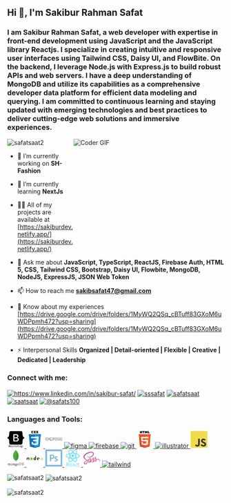 <h2 >Hi 👋, I'm Sakibur Rahman Safat</h2>
<h3 >I am Sakibur Rahman Safat, a web developer with expertise in front-end development using JavaScript and the JavaScript library Reactjs. I specialize in creating intuitive and responsive user interfaces using Tailwind CSS, Daisy UI, and FlowBite. On the backend, I leverage Node.js with Express.js to build robust APIs and web servers. I have a deep understanding of MongoDB and utilize its capabilities as a comprehensive developer data platform for efficient data modeling and querying. I am committed to continuous learning and staying updated with emerging technologies and best practices to deliver cutting-edge web solutions and immersive experiences.</h3>

<img alt="Coder GIF" height=250 width=350 align="right" src="https://raw.githubusercontent.com/TheDudeThatCode/TheDudeThatCode/master/Assets/Developer.gif" />

<p align="left"> <img src="https://komarev.com/ghpvc/?username=safatsaat2&label=Profile%20views&color=0e75b6&style=flat" alt="safatsaat2" /> </p>

- 🔭 I’m currently working on **SH-Fashion**

- 🌱 I’m currently learning **NextJs**

- 👨‍💻 All of my projects are available at [https://sakiburdev.netlify.app/](https://sakiburdev.netlify.app/)

- 💬 Ask me about **JavaScript, TypeScript, ReactJS, Firebase Auth, HTML 5, CSS, Tailwind CSS, Bootstrap, Daisy UI, Flowbite, MongoDB, NodeJS, ExpressJS, JSON Web Token**

- 📫 How to reach me **sakibsafat47@gmail.com**

- 📄 Know about my experiences [https://drive.google.com/drive/folders/1MyWQ2QSq_cBTuff83GXoM6uWDPpmh472?usp=sharing](https://drive.google.com/drive/folders/1MyWQ2QSq_cBTuff83GXoM6uWDPpmh472?usp=sharing)

- ⚡ Interpersonal Skills **Organized | Detail-oriented | Flexible | Creative | Dedicated | Leadership**

<h3 align="left">Connect with me:</h3>
<p align="left">
<a href="https://www.linkedin.com/in/sakibur-safat/" target="blank"><img align="center" src="https://raw.githubusercontent.com/rahuldkjain/github-profile-readme-generator/master/src/images/icons/Social/linked-in-alt.svg" alt="https://www.linkedin.com/in/sakibur-safat/" height="20" width="30" /></a>
<a href="https://fb.com/sssafat" target="blank"><img align="center" src="https://raw.githubusercontent.com/rahuldkjain/github-profile-readme-generator/master/src/images/icons/Social/facebook.svg" alt="sssafat" height="30" width="40" /></a>
<a href="https://instagram.com/safatsaat" target="blank"><img align="center" src="https://raw.githubusercontent.com/rahuldkjain/github-profile-readme-generator/master/src/images/icons/Social/instagram.svg" alt="safatsaat" height="30" width="40" /></a>
<a href="https://dribbble.com/saatsaat" target="blank"><img align="center" src="https://raw.githubusercontent.com/rahuldkjain/github-profile-readme-generator/master/src/images/icons/Social/dribbble.svg" alt="saatsaat" height="30" width="40" /></a>
<a href="https://medium.com/@safats100" target="blank"><img align="center" src="https://raw.githubusercontent.com/rahuldkjain/github-profile-readme-generator/master/src/images/icons/Social/medium.svg" alt="@safats100" height="30" width="40" /></a>
</p>

<h3 align="left">Languages and Tools:</h3>
<p align="left"> <a href="https://getbootstrap.com" target="_blank" rel="noreferrer"> <img src="https://raw.githubusercontent.com/devicons/devicon/master/icons/bootstrap/bootstrap-plain-wordmark.svg" alt="bootstrap" width="40" height="40"/> </a> <a href="https://www.w3schools.com/css/" target="_blank" rel="noreferrer"> <img src="https://raw.githubusercontent.com/devicons/devicon/master/icons/css3/css3-original-wordmark.svg" alt="css3" width="40" height="40"/> </a> <a href="https://expressjs.com" target="_blank" rel="noreferrer"> <img src="https://raw.githubusercontent.com/devicons/devicon/master/icons/express/express-original-wordmark.svg" alt="express" width="40" height="40"/> </a> <a href="https://www.figma.com/" target="_blank" rel="noreferrer"> <img src="https://www.vectorlogo.zone/logos/figma/figma-icon.svg" alt="figma" width="40" height="40"/> </a> <a href="https://firebase.google.com/" target="_blank" rel="noreferrer"> <img src="https://www.vectorlogo.zone/logos/firebase/firebase-icon.svg" alt="firebase" width="40" height="40"/> </a> <a href="https://git-scm.com/" target="_blank" rel="noreferrer"> <img src="https://www.vectorlogo.zone/logos/git-scm/git-scm-icon.svg" alt="git" width="40" height="40"/> </a> <a href="https://www.w3.org/html/" target="_blank" rel="noreferrer"> <img src="https://raw.githubusercontent.com/devicons/devicon/master/icons/html5/html5-original-wordmark.svg" alt="html5" width="40" height="40"/> </a> <a href="https://www.adobe.com/in/products/illustrator.html" target="_blank" rel="noreferrer"> <img src="https://www.vectorlogo.zone/logos/adobe_illustrator/adobe_illustrator-icon.svg" alt="illustrator" width="40" height="40"/> </a> <a href="https://developer.mozilla.org/en-US/docs/Web/JavaScript" target="_blank" rel="noreferrer"> <img src="https://raw.githubusercontent.com/devicons/devicon/master/icons/javascript/javascript-original.svg" alt="javascript" width="40" height="40"/> </a> <a href="https://www.mongodb.com/" target="_blank" rel="noreferrer"> <img src="https://raw.githubusercontent.com/devicons/devicon/master/icons/mongodb/mongodb-original-wordmark.svg" alt="mongodb" width="40" height="40"/> </a> <a href="https://nodejs.org" target="_blank" rel="noreferrer"> <img src="https://raw.githubusercontent.com/devicons/devicon/master/icons/nodejs/nodejs-original-wordmark.svg" alt="nodejs" width="40" height="40"/> </a> <a href="https://www.photoshop.com/en" target="_blank" rel="noreferrer"> <img src="https://raw.githubusercontent.com/devicons/devicon/master/icons/photoshop/photoshop-line.svg" alt="photoshop" width="40" height="40"/> </a> <a href="https://reactjs.org/" target="_blank" rel="noreferrer"> <img src="https://raw.githubusercontent.com/devicons/devicon/master/icons/react/react-original-wordmark.svg" alt="react" width="40" height="40"/> </a> <a href="https://sass-lang.com" target="_blank" rel="noreferrer"> <img src="https://raw.githubusercontent.com/devicons/devicon/master/icons/sass/sass-original.svg" alt="sass" width="40" height="40"/> </a> <a href="https://tailwindcss.com/" target="_blank" rel="noreferrer"> <img src="https://www.vectorlogo.zone/logos/tailwindcss/tailwindcss-icon.svg" alt="tailwind" width="40" height="40"/> </a> </p>

<p><img align="left" src="https://github-readme-stats.vercel.app/api/top-langs?username=safatsaat2&show_icons=true&locale=en&layout=compact" alt="safatsaat2" /></p>

<p>&nbsp;<img align="center" src="https://github-readme-stats.vercel.app/api?username=safatsaat2&show_icons=true&locale=en" alt="safatsaat2" /></p>

<p><img align="center" src="https://github-readme-streak-stats.herokuapp.com/?user=safatsaat2&" alt="safatsaat2" /></p>
